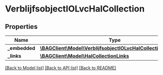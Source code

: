 # VerblijfsobjectIOLvcHalCollection

## Properties
Name | Type | Description | Notes
------------ | ------------- | ------------- | -------------
**_embedded** | [**\BAGClient\Model\VerblijfsobjectIOLvcHalCollectionEmbedded**](VerblijfsobjectIOLvcHalCollectionEmbedded.md) |  | [optional] 
**_links** | [**\BAGClient\Model\HalCollectionLinks**](HalCollectionLinks.md) |  | [optional] 

[[Back to Model list]](../../README.md#documentation-for-models) [[Back to API list]](../../README.md#documentation-for-api-endpoints) [[Back to README]](../../README.md)

